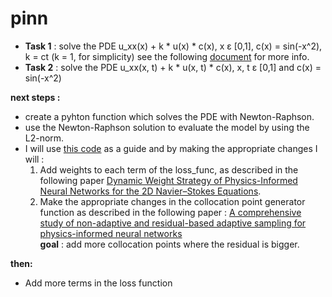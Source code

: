 # pinn
- **Task 1** : solve the PDE u_xx(x) + k * u(x) * c(x), x ε [0,1], c(x) = sin(-x^2), k = ct (k = 1, for simplicity) see the following [document](pde_one_dimention.docx) for more info. 
- **Task 2** : solve the PDE u_xx(x, t) + k * u(x, t) * c(x), x, t ε [0,1] and c(x) = sin(-x^2)

  
**next steps :**
- create a pyhton function which solves the PDE with Newton-Raphson.
- use the Newton-Raphson solution to evaluate the model by using the L2-norm.
- I will use [this code](https://github.com/mroberto166/CAMLab-DLSCTutorials/blob/main/Pinns.ipynb) as a guide and by making the appropriate changes I will :
    1. Add weights to each term of the loss_func, as described in the following paper [Dynamic Weight Strategy of Physics-Informed Neural Networks for the 2D Navier–Stokes Equations](https://www.mdpi.com/1099-4300/24/9/1254).
    2. Make the appropriate changes in the collocation point generator function as described in the following paper : [A comprehensive study of non-adaptive and residual-based adaptive sampling for physics-informed neural networks](https://www.sciencedirect.com/science/article/abs/pii/S0045782522006260?via%3Dihub)  
**goal** : add more collocation points where the residual is bigger.

**then:**
- Add more terms in the loss function

